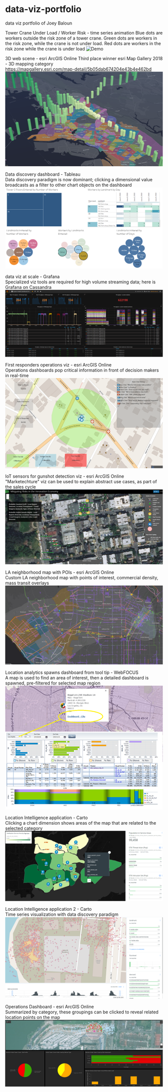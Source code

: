 # data-viz-portfolio
data viz portfolio of Joey Baloun

Tower Crane Under Load / Worker Risk - time series animation
  Blue dots are workers outside the risk zone of a tower crane.  Green dots are workers in the risk zone, while the crane is not under load.  Red dots are workers in the risk zone while the crane is under load
  ![Demo](https://user-images.githubusercontent.com/6933692/51010437-291a7700-1509-11e9-9d1e-5572f65b34ae.gif)

3D web scene - esri ArcGIS Online
  Third place winner esri Map Gallery 2018 - 3D mapping category  
  https://mapgallery.esri.com/map-detail/5b05dab674204e43b4e462bd
  ![esri 3D Web Scene](https://github.com/jbaloun/data-viz-portfolio/blob/master/3D%20web%20scene%20-%20esri%20ArcGIS%20Online.png)

Data discovery dashboard - Tableau  
  Data discovery paradigm is now dominant; clicking a dimensional value broadcasts as a filter to other chart objects on the dashboard
  ![data discover dashboard Tableau](https://github.com/jbaloun/data-viz-portfolio/blob/master/data%20discovery%20dashboard%20-%20Tableau.png)

data viz at scale - Grafana  
  Specialized viz tools are required for high volume streaming data; here is Grafana on Cassandra
  ![data viz at scale Grafana](https://github.com/jbaloun/data-viz-portfolio/blob/master/data%20viz%20at%20scale%20-%20Grafana.png)
  
First responders operations viz - esri ArcGIS Online  
  Operations dashboards pop critical information in front of decision makers in real-time
![first responders operational viz](https://github.com/jbaloun/data-viz-portfolio/blob/master/first%20responders%20operations%20viz%20-%20esri%20ArcGIS%20Online.png)

IoT sensors for gunshot detection viz - esri ArcGIS Online  
  "Marketechture" viz can be used to explain abstract use cases, as part of the sales cycle
![IoT sensor gunshot detection](https://github.com/jbaloun/data-viz-portfolio/blob/master/IoT%20sensors%20for%20gunshot%20detection%20viz%20-%20esri%20ArcGIS%20Online.png)

LA neighborhood map with POIs - esri ArcGIS Online  
  Custom LA neighborhood map with points of interest, commercial density, mass transit overlays
![LA neighbourhood map](https://github.com/jbaloun/data-viz-portfolio/blob/master/LA%20neighborhood%20map%20with%20POIs%20-%20esri%20ArcGIS%20Online.png)  

Location analytics spawns dashboard from tool tip - WebFOCUS  
  A map is used to find an area of interest, then a detailed dashboard is spawned, pre-filtered for selected map region
![Location analytics spawns dashboard](https://github.com/jbaloun/data-viz-portfolio/blob/master/Location%20analytics%20spawns%20dashboard%20from%20tool%20tip%20-%20WebFOCUS.png)  

Location Intelligence application - Carto  
  Clicking a chart dimension shows areas of the map that are related to the selected category
![Location analytics in Carto](https://github.com/jbaloun/data-viz-portfolio/blob/master/Location%20Intelligence%20application%20-%20Carto.png)  

Location Intelligence application 2 - Carto  
  Time series visualization with data discovery paradigm
![Location analytics in Carto with data discovery](https://github.com/jbaloun/data-viz-portfolio/blob/master/Location%20Intelligence%20application%202%20-%20Carto.png)  

Operations Dashboard - esri ArcGIS Online  
  Summarized by category, these groupings can be clicked to reveal related location points on the map
![Operations Dashboard - esri](https://github.com/jbaloun/data-viz-portfolio/blob/master/Operations%20Dashboard%20-%20esri%20ArcGIS%20Online.png)   
